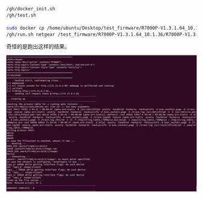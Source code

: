 
```bash
/gh/docker_init.sh
/gh/test.sh

sudo docker cp /home/ubuntu/Desktop/test_firmware/R7000P-V1.3.1.64_10.1.36 2f4:/test_firmware/R7000P-V1.3.1.64_10.1.36
/gh/run.sh netgear /test_firmware/R7000P-V1.3.1.64_10.1.36/R7000P-V1.3.1.64_10.1.36.chk
```

奇怪的是跑出这样的结果。

![](images/Pasted%20image%2020231101141725.png)